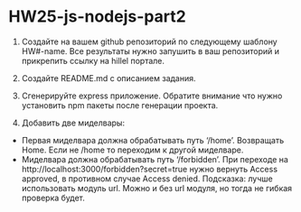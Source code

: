 # HW25-js-nodejs-part2

1. Создайте на вашем github репозиторий по следующему шаблону HW#-name. Все результаты нужно запушить в ваш репозиторий и прикрепить ссылку на hillel портале.

2. Создайте README.md с описанием задания.

3. Сгенерируйте express приложение. Обратите внимание что нужно установить npm пакеты после генерации проекта.

4. Добавить две миделвары:

- Первая миделвара должна обрабатывать путь ‘/home’. Возвращать Home. Если не /home то переходим к другой миделваре.
- Миделвара должна обрабатывать путь ‘/forbidden’. При переходе на http://localhost:3000/forbidden?secret=true нужно вернуть Access approved, в противном случае Access denied.
  Подсказка: лучше использовать модуль url. Можно и без url модуля, но тогда не гибкая проверка будет.
